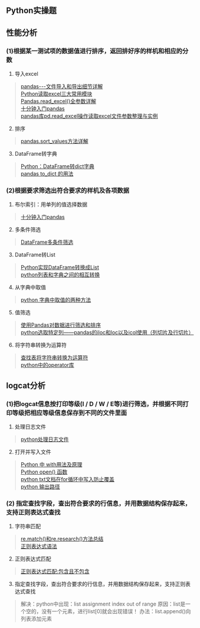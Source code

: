## Python实操题

## 性能分析
### (1)根据某一测试项的数据值进行排序，返回排好序的样机和相应的分数

1. 导入excel
>[pandas---文件导入和导出细节详解](https://blog.csdn.net/yeziand01/article/details/103332462)  
>[Python读取excel三大常用模块](https://cloud.tencent.com/developer/article/1661483)  
>[Pandas.read_excel()全参数详解](https://zhuanlan.zhihu.com/p/142972462)  
>[十分钟入门pandas](https://www.pypandas.cn/docs/getting_started/10min.html#%E7%94%9F%E6%88%90%E5%AF%B9%E8%B1%A1)  
>[pandas库pd.read_excel操作读取excel文件参数整理与实例](https://blog.csdn.net/brucewong0516/article/details/79096633)  

2. 排序  
>[pandas.sort_values方法详解](https://zhuanlan.zhihu.com/p/35013079)  

3. DataFrame转字典  
>[Python：DataFrame转dict字典](https://www.cnblogs.com/xiaolan-Lin/p/12091629.html)  
>[pandas to_dict 的用法](https://blog.csdn.net/m0_37804518/article/details/78444110)  


### (2)根据要求筛选出符合要求的样机及各项数据

1. 布尔索引：用单列的值选择数据  
>[十分钟入门pandas](https://www.pypandas.cn/docs/getting_started/10min.html#%E7%94%9F%E6%88%90%E5%AF%B9%E8%B1%A1)  

2. 多条件筛选  
>[DataFrame多条件筛选](https://blog.csdn.net/weixin_36420750/article/details/90257351)  

3. DataFrame转List  
>[Python实现DataFrame转换成List](https://yangxin.blog.csdn.net/article/details/100100129?utm_medium=distribute.pc_relevant_t0.none-task-blog-2%7Edefault%7EBlogCommendFromMachineLearnPai2%7Edefault-1.base&depth_1-utm_source=distribute.pc_relevant_t0.none-task-blog-2%7Edefault%7EBlogCommendFromMachineLearnPai2%7Edefault-1.base)  
>[python列表和字典之间的相互转换](https://blog.csdn.net/loner_fang/article/details/80940600)  

4. 从字典中取值  
>[python 字典中取值的两种方法](https://blog.csdn.net/sinat_21302587/article/details/73457397)  

5. 值筛选 
>[使用Pandas对数据进行筛选和排序](http://bluewhale.cc/2016-08-06/use-pandas-filter-and-sort.html)  
>[python选取特定列——pandas的iloc和loc以及icol使用（列切片及行切片）](https://blog.csdn.net/chenKFKevin/article/details/62049060)  

6. 将字符串转换为运算符  
>[查找表将字符串转换为运算符](https://cloud.tencent.com/developer/ask/51647)  
>[python中的operator库](https://blog.csdn.net/lindaydk/article/details/6314444)  


## logcat分析

### (1)把logcat信息按打印等级(I / D / W / E等)进行筛选，并根据不同打印等级把相应等级信息保存到不同的文件里面

1. 处理日志文件  
>[python处理日志文件](https://blog.csdn.net/weixin_34296641/article/details/93926154)  

2. 打开并写入文件  
>[Python 中 with用法及原理](https://blog.csdn.net/u012609509/article/details/72911564)  
>[Python open() 函数](https://www.runoob.com/python/python-func-open.html)  
>[python txt文档在for循环中写入防止覆盖](https://blog.csdn.net/weixin_44190201/article/details/89337064)  
>[python 输出路径](https://blog.csdn.net/weixin_31858863/article/details/113679273)  


### (2) 指定查找字段，查出符合要求的行信息，并用数据结构保存起来，支持正则表达式查找

1. 字符串匹配  
>[re.match()和re.research()方法总结](https://blog.csdn.net/m53931422/article/details/40537783)  
>[正则表达式语法](https://www.runoob.com/regexp/regexp-syntax.html)  

2. 正则表达式匹配
>[正则表达式匹配:包含且不包含](https://blog.csdn.net/thewindkee/article/details/52785763)

3. 指定查找字段，查出符合要求的行信息，并用数据结构保存起来，支持正则表达式查找
> 解决：python中出现：list assignment index out of range
> 原因：list是一个空的，没有一个元素，进行list[0]就会出现错误！
> 办法：list.append()向列表添加元素

